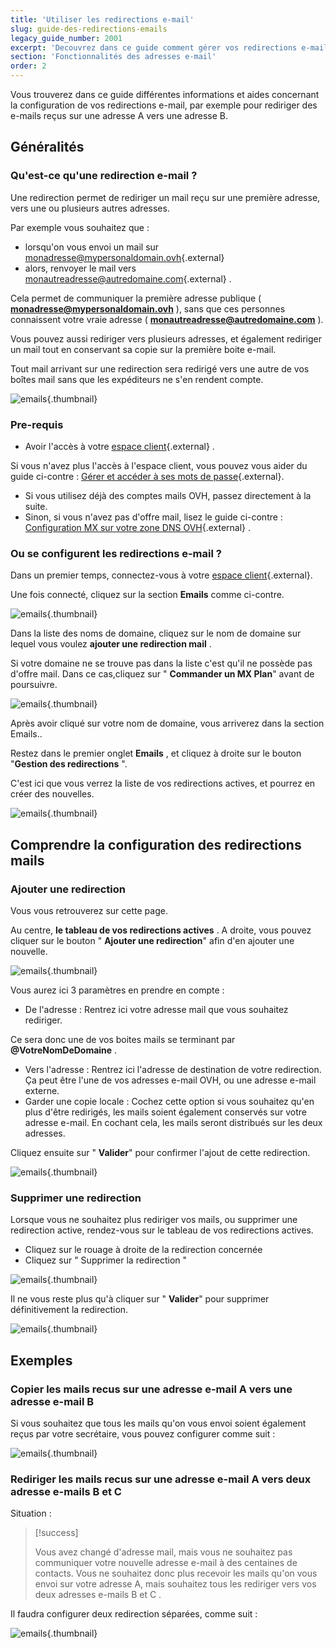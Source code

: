 ```yaml
---
title: 'Utiliser les redirections e-mail'
slug: guide-des-redirections-emails
legacy_guide_number: 2001
excerpt: 'Decouvrez dans ce guide comment gérer vos redirections e-mail'
section: 'Fonctionnalités des adresses e-mail'
order: 2
---
```


Vous trouverez dans ce guide différentes informations et aides concernant la configuration de vos redirections e-mail, par exemple pour rediriger des e-mails reçus sur une adresse A vers une adresse B.


## Généralités

### Qu'est-ce qu'une redirection e-mail ?
Une redirection permet de rediriger un mail reçu sur une première adresse, vers une ou plusieurs autres adresses.

Par exemple vous souhaitez que :

- lorsqu'on vous envoi un mail sur [monadresse@mypersonaldomain.ovh](mailto:monadresse@mypersonaldomain.ovh){.external}
- alors, renvoyer le mail vers [monautreadresse@autredomaine.com](mailto:monautreadresse@autredomaine.com){.external} .

Cela permet de communiquer la première adresse publique ( **monadresse@mypersonaldomain.ovh** ), sans que ces personnes connaissent votre vraie adresse ( **monautreadresse@autredomaine.com** ).

Vous pouvez aussi rediriger vers plusieurs adresses, et également rediriger un mail tout en conservant sa copie sur la première boite e-mail.

Tout mail arrivant sur une redirection sera redirigé vers une autre de vos boîtes mail sans que les expéditeurs ne s'en rendent compte.


![emails](images/img_3339.jpg){.thumbnail}


### Pre-requis
- Avoir l'accès à votre [espace
client](https://www.ovh.com/manager/web/login/){.external} .

Si vous n'avez plus l'accès à l'espace client, vous pouvez vous aider du guide ci-contre : [Gérer et accéder à ses mots de passe](https://docs.ovh.com/fr/hosting/gerer-et-acceder-a-ses-mots-de-passe/){.external}.

- Si vous utilisez déjà des comptes mails OVH, passez directement à la suite.
- Sinon, si vous n'avez pas d'offre mail, lisez le guide ci-contre : [Configuration MX sur votre zone DNS OVH](https://docs.ovh.com/fr/emails/mail-mutualise-guide-de-configuration-mx-avec-zone-dns-ovh/){.external} .


### Ou se configurent les redirections e-mail ?
Dans un premier temps, connectez-vous à votre [espace client](https://www.ovh.com/manager/web/login/){.external}.

Une fois connecté, cliquez sur la section  **Emails**  comme ci-contre.


![emails](images/img_3334.jpg){.thumbnail}

Dans la liste des noms de domaine, cliquez sur le nom de domaine sur lequel vous voulez  **ajouter une redirection mail** .

Si votre domaine ne se trouve pas dans la liste c'est qu'il ne possède pas d'offre mail. Dans ce cas,cliquez sur " **Commander un MX Plan**" avant de poursuivre.


![emails](images/img_3332.jpg){.thumbnail}

Après avoir cliqué sur votre nom de domaine, vous arriverez dans la section Emails..

Restez dans le premier onglet  **Emails** , et cliquez à droite sur le bouton "**Gestion des redirections** ".

C'est ici que vous verrez la liste de vos redirections actives, et pourrez en créer des nouvelles.


![emails](images/img_3333.jpg){.thumbnail}


## Comprendre la configuration des redirections mails

### Ajouter une redirection
Vous vous retrouverez sur cette page.

Au centre,  **le tableau de vos redirections actives** . A droite, vous pouvez cliquer sur le bouton " **Ajouter une redirection**" afin d'en ajouter une nouvelle.


![emails](images/img_3336.jpg){.thumbnail}

Vous aurez ici 3 paramètres en prendre en compte :

- De l'adresse : Rentrez ici votre adresse mail que vous souhaitez rediriger.

Ce sera donc une de vos boites mails se terminant par  **@VotreNomDeDomaine** .

- Vers l'adresse : Rentrez ici l'adresse de destination de votre redirection. Ça peut être l'une de vos adresses e-mail OVH, ou une adresse e-mail externe.
- Garder une copie locale : Cochez cette option si vous souhaitez qu'en plus d'être redirigés, les mails soient également conservés sur votre adresse e-mail. En cochant cela, les mails seront distribués sur les deux adresses.

Cliquez ensuite sur " **Valider**" pour confirmer l'ajout de cette redirection.


![emails](images/img_3335.jpg){.thumbnail}


### Supprimer une redirection
Lorsque vous ne souhaitez plus rediriger vos mails, ou supprimer une redirection active, rendez-vous sur le tableau de vos redirections actives.

- Cliquez sur le rouage à droite de la redirection concernée
- Cliquez sur " Supprimer la redirection "


![emails](images/img_3337.jpg){.thumbnail}

Il ne vous reste plus qu'à cliquer sur " **Valider**" pour supprimer définitivement la redirection.


![emails](images/img_3338.jpg){.thumbnail}


## Exemples

### Copier les mails recus sur une adresse e-mail A vers une adresse e-mail B
Si vous souhaitez que tous les mails qu'on vous envoi soient également reçus par votre secrétaire, vous pouvez configurer comme suit :


![emails](images/img_3340.jpg){.thumbnail}


### Rediriger les mails recus sur une adresse e-mail A vers deux adresse e-mails B et C
Situation :



> [!success]
>
> Vous avez changé d'adresse mail, mais vous ne souhaitez pas communiquer votre nouvelle adresse e-mail à des centaines de contacts.
> Vous ne souhaitez donc plus recevoir les mails qu'on vous envoi sur votre adresse A, mais souhaitez tous les rediriger vers vos deux adresses e-mails  B et C .
> 

Il faudra configurer deux redirection séparées, comme suit :


![emails](images/img_3341.jpg){.thumbnail}
